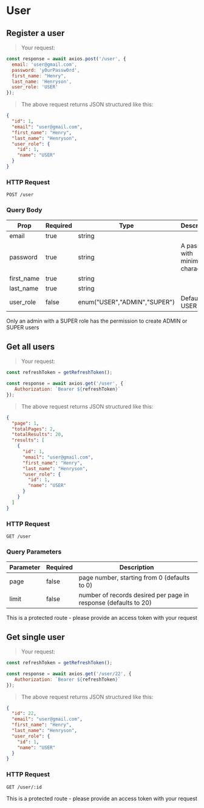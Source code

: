 # User

## Register a user

> Your request:

```javascript
const response = await axios.post('/user', {
  email: 'user@gmail.com',
  password: 'y0urPassw0rd',
  first_name: "Henry",
  last_name: 'Henryson',
  user_role: 'USER'
});
```

> The above request returns JSON structured like this:

```json
{
  "id": 1,
  "email": "user@gmail.com",
  "first_name": "Henry",
  "last_name": "Henryson",
  "user_role": {
    "id": 1,
    "name": "USER"
  }
}
```

### HTTP Request

`POST /user`

### Query Body

Prop | Required | Type | Description
--------- | -------- | ---- | ---------
email | true | string | 
password | true | string | A password with minimum 8 characters
first_name | true | string | 
last_name | true | string |
user_role | false | enum("USER","ADMIN","SUPER") | Defaults to USER

<aside class="notice">
Only an admin with a SUPER role has the permission to create ADMIN or SUPER users
</aside>

## Get all users

> Your request:

```javascript
const refreshToken = getRefreshToken();

const response = await axios.get('/user', {
   Authorization: `Bearer ${refreshToken}`
});
```

> The above request returns JSON structured like this:

```json
{
  "page": 1,
  "totalPages": 2,
  "totalResults": 20,
  "results": [
    {
      "id": 1,
      "email": "user@gmail.com",
      "first_name": "Henry",
      "last_name": "Henryson",
      "user_role": {
        "id": 1,
        "name": "USER"
      }
    }
  ]
}
```

### HTTP Request

`GET /user`

### Query Parameters

Parameter | Required | Description
--------- | -------- | ---- 
page      | false | page number, starting from 0 (defaults to 0)
limit | false | number of records desired per page in response (defaults to 20)

<aside class="warning">
This is a protected route - please provide an access token with your request
</aside>

## Get single user

> Your request:

```javascript
const refreshToken = getRefreshToken();

const response = await axios.get('/user/22', {
   Authorization: `Bearer ${refreshToken}`
});
```

> The above request returns JSON structured like this:

```json
{
  "id": 22,
  "email": "user@gmail.com",
  "first_name": "Henry",
  "last_name": "Henryson",
  "user_role": {
    "id": 1,
    "name": "USER"
  }
}
```

### HTTP Request

`GET /user/:id`

<aside class="warning">
This is a protected route - please provide an access token with your request
</aside>
